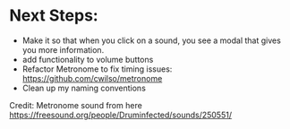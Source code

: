 # Next Steps:

- Make it so that when you click on a sound, you see a modal that gives you more information.
- add functionality to volume buttons
- Refactor Metronome to fix timing issues: https://github.com/cwilso/metronome
- Clean up my naming conventions

Credit:
Metronome sound from here https://freesound.org/people/Druminfected/sounds/250551/

